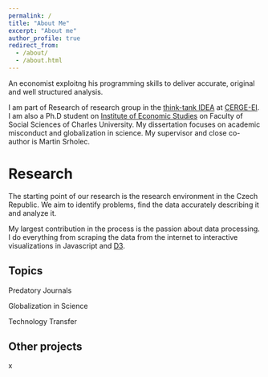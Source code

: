 ```yaml
---
permalink: /
title: "About Me"
excerpt: "About me"
author_profile: true
redirect_from: 
  - /about/
  - /about.html
---
```


An economist exploitng his programming skills to deliver accurate, original and well structured analysis.

I am part of Research of research group in the [think-tank IDEA](https://idea.cerge-ei.cz/) at [CERGE-EI](https://cerge-ei.cz/). I am also a Ph.D student on [Institute of Economic Studies](http://ies.fsv.cuni.cz/) on Faculty of Social Sciences of Charles University. My dissertation focuses on academic misconduct and globalization in science. My supervisor and close co-author is Martin Srholec. 

Research
======
The starting point of our research is the research environment in the Czech Republic. We aim to identify problems, find the data accurately describing it and analyze it.

My largest contribution in the process is the passion about data processing. I do everything from scraping the data from the internet to interactive visualizations in Javascript and [D3](https://d3js.org/).

Topics
-----

Predatory Journals

Globalization in Science

Technology Transfer


Other projects
-----
x

